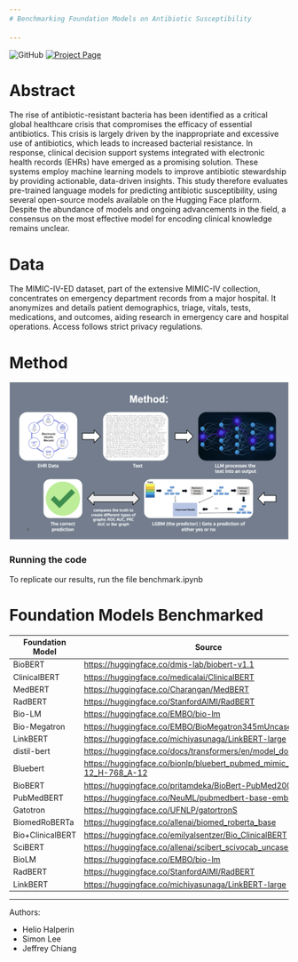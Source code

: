 ```yaml
---
# Benchmarking Foundation Models on Antibiotic Susceptibility

---
```

![GitHub](https://img.shields.io/github/license/Simonlee711/antibiotics-fm-benchmark) [![Project Page](https://img.shields.io/badge/project-page-red.svg)](https://chianglab.github.io/antibiotics-benchmark/)

# Abstract

The rise of antibiotic-resistant bacteria has been identified as a critical global healthcare crisis that compromises the efficacy of essential antibiotics. This crisis is largely driven by the inappropriate and excessive use of antibiotics, which leads to increased bacterial resistance. In response, clinical decision support systems integrated with electronic health records (EHRs) have emerged as a promising solution. These systems employ machine learning models to improve antibiotic stewardship by providing actionable, data-driven insights. This study therefore evaluates pre-trained language models for predicting antibiotic susceptibility, using several open-source models available on the Hugging Face platform. Despite the abundance of models and ongoing advancements in the field, a consensus on the most effective model for encoding clinical knowledge remains unclear.

# Data

The MIMIC-IV-ED dataset, part of the extensive MIMIC-IV collection, concentrates on emergency department records from a major hospital. It anonymizes and details patient demographics, triage, vitals, tests, medications, and outcomes, aiding research in emergency care and hospital operations. Access follows strict privacy regulations.

# Method

![Method](./pictures/Method.png)

### Running the code

To replicate our results, run the file benchmark.ipynb

# Foundation Models Benchmarked

| Foundation Model | Source |
|-----------------|-----------------|
| BioBERT  | https://huggingface.co/dmis-lab/biobert-v1.1  |
| ClinicalBERT  | https://huggingface.co/medicalai/ClinicalBERT |
| MedBERT  | https://huggingface.co/Charangan/MedBERT  |
| RadBERT  | https://huggingface.co/StanfordAIMI/RadBERT  |
| Bio-LM   | https://huggingface.co/EMBO/bio-lm |
| Bio-Megatron | https://huggingface.co/EMBO/BioMegatron345mUncased |
| LinkBERT  | https://huggingface.co/michiyasunaga/LinkBERT-large  |
| distil-bert  | https://huggingface.co/docs/transformers/en/model_doc/distilbert  |
| Bluebert | https://huggingface.co/bionlp/bluebert_pubmed_mimic_uncased_L-12_H-768_A-12 |
| BioBERT | https://huggingface.co/pritamdeka/BioBert-PubMed200kRCT |
| PubMedBERT | https://huggingface.co/NeuML/pubmedbert-base-embeddings |
| Gatotron | https://huggingface.co/UFNLP/gatortronS |
| BiomedRoBERTa | https://huggingface.co/allenai/biomed_roberta_base |
| Bio+ClinicalBERT | https://huggingface.co/emilyalsentzer/Bio_ClinicalBERT |
| SciBERT | https://huggingface.co/allenai/scibert_scivocab_uncased |
| BioLM | https://huggingface.co/EMBO/bio-lm |
| RadBERT | https://huggingface.co/StanfordAIMI/RadBERT |
| LinkBERT | https://huggingface.co/michiyasunaga/LinkBERT-large |



---
Authors:
- Helio Halperin
- Simon Lee
- Jeffrey Chiang
